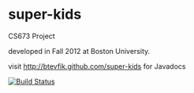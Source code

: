 super-kids
==========

CS673 Project

developed in Fall 2012 at Boston University.

visit http://btevfik.github.com/super-kids for Javadocs

[![Build Status](https://travis-ci.org/bduong/super-kids.png?branch=master)](https://travis-ci.org/bduong/super-kids)
